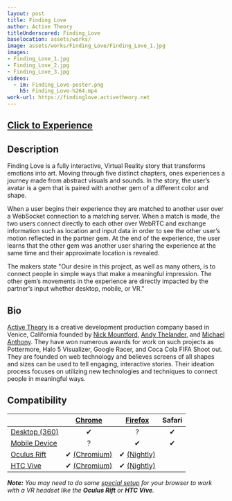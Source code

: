 ```yaml
---
layout: post
title: Finding Love
author: Active Theory
titleUnderscored: Finding_Love
baselocation: assets/works/
image: assets/works/Finding_Love/Finding_Love_1.jpg
images:
- Finding_Love_1.jpg
- Finding_Love_2.jpg
- Finding_Love_3.jpg
videos: 
  - im: Finding_Love-poster.png
    h5: Finding_Love-h264.mp4
work-url: https://findinglove.activetheory.net
---
```


<h2><a href="{{ page.work-url }}" target="_blank" class="button fit special icon fa-play"> Click to Experience</a></h2>

<div class="box" markdown="1">

## Description
Finding Love is a fully interactive, Virtual Reality story that transforms emotions into art. Moving through five distinct chapters, ones experiences a journey made from abstract visuals and sounds. In the story, the user’s avatar is a gem that is paired with another gem of a different color and shape.

When a user begins their experience they are matched to another user over a WebSocket connection to a matching server. When a match is made, the two users connect directly to each other over WebRTC and exchange information such as location and input data in order to see the other user’s motion reflected in the partner gem. At the end of the experience, the user learns that the other gem was another user sharing the experience at the same time and their approximate location is revealed.

The makers state "Our desire in this project, as well as many others, is to connect people in simple ways that make a meaningful impression. The other gem’s movements in the experience are directly impacted by the partner’s input whether desktop, mobile, or VR."

## Bio	
[Active Theory](https://activetheory.net/) is a creative development production company based in Venice, California founded by [Nick Mountford](https://twitter.com/nickmountford), [Andy Thelander](https://twitter.com/athlndr), and [Michael Anthony](https://twitter.com/michaeltheory). They have won numerous awards for work on such projects as Pottermore, Halo 5 Visualizer, Google Racer, and Coca Cola FIFA Shoot out. They are founded on web technology and believes screens of all shapes and sizes can be used to tell engaging, interactive stories. Their ideation process focuses on utilizing new technologies and techniques to connect people in meaningful ways.

</div>

<div class="box" markdown="1">

## Compatibility

|                     |[Chrome][2]      |[Firefox][4]     |Safari  
|---------------------|:---------------:|:---------------:|:---------:
|[Desktop (360)][7]   |✔                |?                |✔     
|[Mobile Device][8]   |?                |✔                |✔     
|[Oculus Rift][9]     |✔ [(Chromium)][3]|✔ [(Nightly)][5] |      
|[HTC Vive][10]       |✔ [(Chromium)][3]|✔ [(Nightly)][5] |      

[1]:instructions.html#edge-ins
[2]:instructions.html#chrome-ins 
[3]:instructions.html#chromium-ins 
[4]:instructions.html#firefox-ins 
[5]:instructions.html#firefoxnightly-ins 
[6]:instructions.html#safari-ins 
[7]:instructions.html#desktop-ins
[8]:https://vr.google.com/cardboard/
[9]:https://www.oculus.com/rift/
[10]:https://www.vive.com/
[11]:https://vr.google.com/daydream/
[12]:instructions.html

***Note:** You may need to do some [special setup][12] for your browser to work with a VR headset like the **Oculus Rift** or **HTC Vive**.*

</div>
